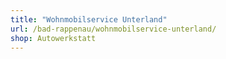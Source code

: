 ```yaml
---
title: "Wohnmobilservice Unterland"
url: /bad-rappenau/wohnmobilservice-unterland/
shop: Autowerkstatt
---
```

